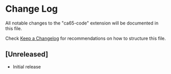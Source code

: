 # Change Log

All notable changes to the "ca65-code" extension will be documented in this file.

Check [Keep a Changelog](http://keepachangelog.com/) for recommendations on how to structure this file.

## [Unreleased]

- Initial release